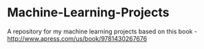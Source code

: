 # Machine-Learning-Projects
A repository for my machine learning projects based on this book - http://www.apress.com/us/book/9781430267676 
